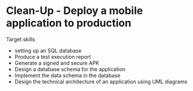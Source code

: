 # Clean-Up - Deploy a mobile application to production

Target skills

- setting up an SQL database
- Produce a test execution report
- Generate a signed and secure APK
- Design a database schema for the application
- Implement the data schema in the database
- Design the technical architecture of an application using UML diagrams


